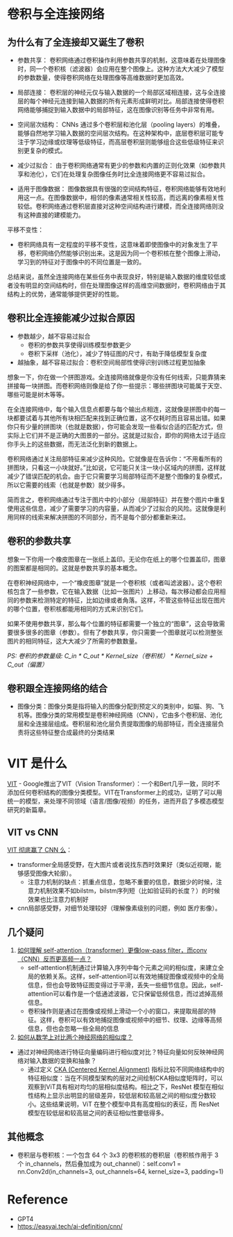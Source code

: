 # 卷积与全连接网络

## 为什么有了全连接却又诞生了卷积

* 参数共享：
卷积网络通过卷积操作利用参数共享的机制，这意味着在处理图像时，同一个卷积核（滤波器）会应用在整个图像上。这种方法大大减少了模型的参数数量，使得卷积网络在处理图像等高维数据时更加高效。

* 局部连接：
卷积层的神经元仅与输入数据的一个局部区域相连接，这与全连接层的每个神经元连接到输入数据的所有元素形成鲜明对比。局部连接使得卷积网络能够捕捉到输入数据中的局部特征，这在图像识别等任务中非常有用。

* 空间层次结构：
CNNs 通过多个卷积层和池化层（pooling layers）的堆叠，能够自然地学习输入数据的空间层次结构。在这种架构中，底层卷积层可能专注于学习边缘或纹理等低级特征，而高层卷积层则能够组合这些低级特征来识别更复杂的模式。

* 减少过拟合：
由于卷积网络通常有更少的参数和内置的正则化效果（如参数共享和池化），它们在处理复杂图像任务时比全连接网络更不容易过拟合。

* 适用于图像数据：
图像数据具有很强的空间结构特征，卷积网络能够有效地利用这一点。在图像数据中，相邻的像素通常相关性较高，而远离的像素相关性较低。卷积网络通过卷积层直接对这种空间结构进行建模，而全连接网络则没有这种直接的建模能力。

平移不变性：
* 卷积网络具有一定程度的平移不变性，这意味着即使图像中的对象发生了平移，卷积网络仍然能够识别出来。这是因为同一个卷积核在整个图像上滑动，学习到的特征对于图像中的不同位置是一致的。

总结来说，虽然全连接网络在某些任务中表现良好，特别是输入数据的维度较低或者没有明显的空间结构时，但在处理图像这样的高维空间数据时，卷积网络由于其结构上的优势，通常能够提供更好的性能。

## 卷积比全连接能减少过拟合原因

* 参数越少，越不容易过拟合
  * 卷积的参数共享使得训练模型参数更少
  * 卷积下采样（池化），减少了特征图的尺寸，有助于降低模型复杂度
* 越抽象，越不容易过拟合：卷积空间局部性使得识别训练过程更加抽象

想象一下，你在做一个拼图游戏。全连接网络就像是你没有任何线索，只能靠猜来拼接每一块拼图。而卷积网络则像是给了你一些提示：哪些拼图块可能属于天空、哪些可能是树木等等。

在全连接网络中，每个输入信息点都要与每个输出点相连，这就像是拼图中的每一块都要试着与其他所有块相匹配来找到正确位置，这不仅耗时而且容易出错。如果你只有少量的拼图块（也就是数据），你可能会发现一些看似合适的匹配方式，但实际上它们并不是正确的大图景的一部分。这就是过拟合，即你的网络太过于适应你手头上的这些数据，而无法泛化到新的数据上。

卷积网络通过关注局部特征来减少这种风险。它就像是在告诉你：“不用看所有的拼图块，只看这一小块就好。”比如说，它可能只关注一块小区域内的拼图，这样就减少了错误匹配的机会。由于它只需要学习局部特征而不是整个图像的复杂模式，所以它需要的线索（也就是参数）就少得多。

简而言之，卷积网络通过专注于图片中的小部分（局部特征）并在整个图片中重复使用这些信息，减少了需要学习的内容量，从而减少了过拟合的风险。这就像是利用同样的线索来解决拼图的不同部分，而不是每个部分都重新来过。

## 卷积的参数共享

想象一下你用一个橡皮图章在一张纸上盖印。无论你在纸上的哪个位置盖印，图章的图案都是相同的。这就是参数共享的基本概念。

在卷积神经网络中，一个“橡皮图章”就是一个卷积核（或者叫滤波器）。这个卷积核包含了一些参数，它在输入数据（比如一张图片）上移动，每次移动都会应用相同的参数来检测特定的特征，比如边缘或者角落。这样，不管这些特征出现在图片的哪个位置，卷积核都能用相同的方式来识别它们。

如果不使用参数共享，那么每个位置的特征都需要一个独立的“图章”，这会导致需要很多很多的图章（参数）。但有了参数共享，你只需要一个图章就可以检测整张图片的相同特征，这大大减少了所需的参数数量。

*PS: 卷积的参数量级: C_in * C_out * Kernel_size（卷积核） * Kernel_size + C_out（偏置）*

## 卷积跟全连接网络的结合
* 图像分类：图像分类是指将输入的图像分配到预定义的类别中，如猫、狗、飞机等。图像分类的常用模型是卷积神经网络（CNN），它由多个卷积层、池化层和全连接层组成。卷积层和池化层负责提取图像的局部特征，而全连接层负责将这些特征整合成最终的分类结果


# VIT 是什么
[VIT](https://blog.csdn.net/lsb2002/article/details/135320751) - Google推出了VIT（Vision Transformer）：一个和Bert几乎一致，同时不添加任何卷积结构的图像分类模型。VIT在Transformer上的成功，证明了可以用统一的模型，来处理不同领域（语言/图像/视频）的任务，进而开启了多模态模型研究的新篇章。

## VIT vs CNN

[VIT 彻底赢了 CNN 么](https://www.zhihu.com/question/531529633)：
* transformer全局感受野，在大图片或者说找东西时效果好（类似近视眼，能够感受图像大轮廓）。
  * 注意力机制的缺点：抓重点信息，忽略不重要的信息，数据少的时候，注意力机制效果不如bilstm，bilstm序列短（比如验证码的长度？）的时候效果也比注意力机制好
* cnn局部感受野，对细节处理较好（理解像素级别的问题，例如 医疗影像）。

## 几个疑问
1. [如何理解 self-attention（transformer）更像low-pass filter，而conv（CNN）反而更高频一点？](https://www.zhihu.com/question/531529633)
    * self-attention机制通过计算输入序列中每个元素之间的相似度，来建立全局的依赖关系。这样，self-attention可以有效地捕捉图像或视频中的全局信息，但也会导致特征图变得过于平滑，丢失一些细节信息。因此，self-attention可以看作是一个低通滤波器，它只保留低频信息，而过滤掉高频信息。
    * 卷积操作则是通过在图像或视频上滑动一个小的窗口，来提取局部的特征。这样，卷积可以有效地捕捉图像或视频中的细节、纹理、边缘等高频信息，但也会忽略一些全局的信息
2. [如何从数学上对比两个神经网络的相似度？](https://www.zhihu.com/question/531529633/answer/3291275883)
  * 通过对神经网络进行特征向量编码进行相似度对比？特征向量如何反映神经网络对输入数据的变换和抽象？
    * 通过定义 [CKA (Centered Kernel Alignment)](https://zhuanlan.zhihu.com/p/66315878) 指标比较不同网络结构中的特征相似度：当在不同模型架构的层对之间绘制CKA相似度矩阵时，可以观察到ViT具有相对均匀的层相似度结构。相比之下，ResNet 模型在相似性结构上显示出明显的层级差异，较低层和较高层之间的相似度分数较小。这些结果说明，ViT 在整个模型中具有高度相似的表征，而 ResNet 模型在较低层和较高层之间的表征相似性要低得多。

## 其他概念
* 卷积层与卷积核：一个包含 64 个 3x3 的卷积核的卷积层（卷积核作用于 3 个 in_channels，然后叠加成为 out_channel）：self.conv1 = nn.Conv2d(in_channels=3, out_channels=64, kernel_size=3, padding=1)

# Reference

* GPT4
* https://easyai.tech/ai-definition/cnn/
